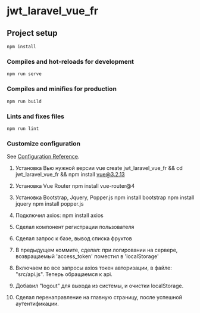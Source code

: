 # jwt_laravel_vue_fr

## Project setup
```
npm install
```

### Compiles and hot-reloads for development
```
npm run serve
```

### Compiles and minifies for production
```
npm run build
```

### Lints and fixes files
```
npm run lint
```

### Customize configuration
See [Configuration Reference](https://cli.vuejs.org/config/).

1. Установка Вью нужной версии
   vue create jwt_laravel_vue_fr && cd jwt_laravel_vue_fr && npm install vue@3.2.13

2. Установка Vue Router
   npm install vue-router@4

3. Установка Bootstrap, Jquery, Popper.js
npm install bootstrap
npm install jquery
npm install popper.js

4. Подключил axios:
npm install axios

5. Сделал компонент регистрации пользователя

6. Сделал запрос к базе, вывод списка фруктов

7. В предыдущем коммите, сделал: при логировании на сервере, возвращаемый 'access_token' поместил в 'localStorage'

8. Включаем во все запросы axios токен авторизации, в файле: "src/api.js". Теперь обращаемся к api.

9. Добавил "logout" для выхода из системы, и очистки localStorage.

10. Сделал перенаправление на главную страницу, после успешной аутентификации.